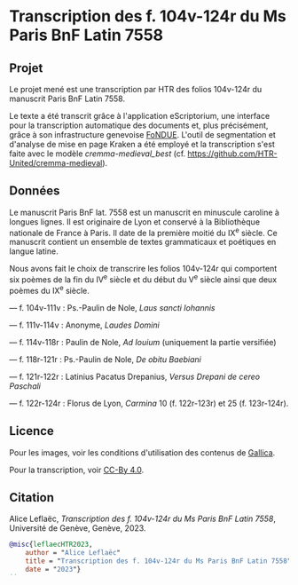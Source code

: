 # Transcription des f.  104v-124r du Ms Paris BnF Latin 7558

## Projet
Le projet mené est une transcription par HTR des folios 104v-124r du manuscrit Paris BnF Latin 7558.

Le texte a été transcrit grâce à l'application eScriptorium, une interface pour la transcription automatique des documents et, plus précisément, grâce à son infrastructure genevoise [FoNDUE](https://test2.fondue.unige.ch/). L'outil de segmentation et d'analyse de mise en page Kraken a été employé et la transcription s'est faite avec le modèle *cremma-medieval_best* (cf. <https://github.com/HTR-United/cremma-medieval>).

## Données
Le manuscrit Paris BnF lat. 7558 est un manuscrit en minuscule caroline à longues lignes. Il est originaire de Lyon et conservé à la Bibliothèque nationale de France à Paris. Il date de la première moitié du IX<sup>e</sup> siècle. Ce manuscrit contient un ensemble de textes grammaticaux et poétiques en langue latine.

Nous avons fait le choix de transcrire les folios 104v-124r qui comportent six poèmes de la
fin du IV<sup>e</sup>  siècle et du début du V<sup>e</sup>  siècle ainsi que deux poèmes du IX<sup>e</sup> siècle.

— f. 104v-111v : Ps.-Paulin de Nole, *Laus sancti Iohannis*

— f. 111v-114v : Anonyme, *Laudes Domini*

— f. 114v-118r : Paulin de Nole, *Ad Iouium* (uniquement la partie versifiée)

— f. 118r-121r : Ps.-Paulin de Nole, *De obitu Baebiani*

— f. 121r-122r : Latinius Pacatus Drepanius, *Versus Drepani de cereo Paschali*

— f. 122r-124r : Florus de Lyon, *Carmina* 10 (f. 122r-123r) et 25 (f. 123r-124r). 

## Licence
Pour les images, voir les conditions d'utilisation des contenus de [Gallica](https://gallica.bnf.fr/edit/und/conditions-dutilisation-des-contenus-de-gallica).

Pour la transcription, voir [CC-By 4.0](https://creativecommons.org/licenses/by/4.0/).

## Citation

Alice Leflaëc, _Transcription des f. 104v-124r du Ms Paris BnF Latin 7558_, Université de Genève, Genève, 2023.

```bibtex
@misc{leflaecHTR2023,
    author = "Alice Leflaëc"
    title = "Transcription des f. 104v-124r du Ms Paris BnF Latin 7558"
    date = "2023"}
``    
    
